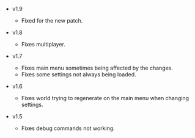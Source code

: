 - v1.9
  - Fixed for the new patch.

- v1.8
  - Fixes multiplayer.

- v1.7
  - Fixes main menu sometimes being affected by the changes.
  - Fixes some settings not always being loaded.

- v1.6
  - Fixes world trying to regenerate on the main menu when changing settings.

- v1.5
  - Fixes debug commands not working.
